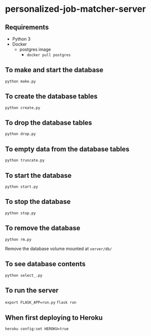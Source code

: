 # personalized-job-matcher-server

## Requirements

* Python 3
* Docker
  * postgres image
    * `docker pull postgres`

## To make and start the database

`python make.py`

## To create the database tables

`python create.py`

## To drop the database tables

`python drop.py`

## To empty data from the database tables

`python truncate.py`

## To start the database

`python start.py`

## To stop the database

`python stop.py`

## To remove the database

`python rm.py`

Remove the database volume mounted at `server/db/`

## To see database contents

`python select_.py`

## To run the server

`export FLASK_APP=run.py`
`flask run`

## When first deploying to Heroku

`heroku config:set HEROKU=true`
